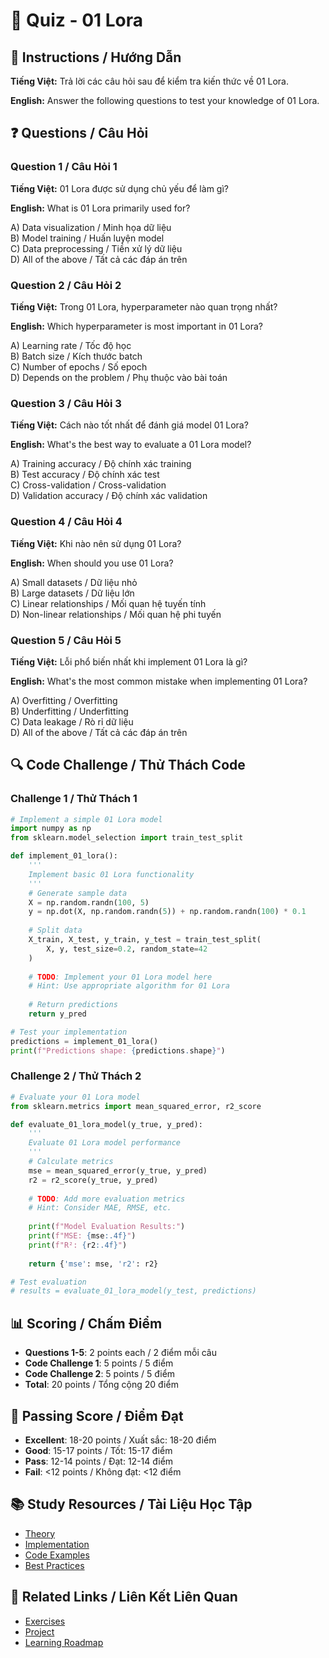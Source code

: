# 🧠 Quiz - 01 Lora

## 📝 Instructions / Hướng Dẫn

**Tiếng Việt:** Trả lời các câu hỏi sau để kiểm tra kiến thức về 01 Lora.

**English:** Answer the following questions to test your knowledge of 01 Lora.

## ❓ Questions / Câu Hỏi

### Question 1 / Câu Hỏi 1
**Tiếng Việt:** 01 Lora được sử dụng chủ yếu để làm gì?

**English:** What is 01 Lora primarily used for?

A) Data visualization / Minh họa dữ liệu  
B) Model training / Huấn luyện model  
C) Data preprocessing / Tiền xử lý dữ liệu  
D) All of the above / Tất cả các đáp án trên

### Question 2 / Câu Hỏi 2
**Tiếng Việt:** Trong 01 Lora, hyperparameter nào quan trọng nhất?

**English:** Which hyperparameter is most important in 01 Lora?

A) Learning rate / Tốc độ học  
B) Batch size / Kích thước batch  
C) Number of epochs / Số epoch  
D) Depends on the problem / Phụ thuộc vào bài toán

### Question 3 / Câu Hỏi 3
**Tiếng Việt:** Cách nào tốt nhất để đánh giá model 01 Lora?

**English:** What's the best way to evaluate a 01 Lora model?

A) Training accuracy / Độ chính xác training  
B) Test accuracy / Độ chính xác test  
C) Cross-validation / Cross-validation  
D) Validation accuracy / Độ chính xác validation

### Question 4 / Câu Hỏi 4
**Tiếng Việt:** Khi nào nên sử dụng 01 Lora?

**English:** When should you use 01 Lora?

A) Small datasets / Dữ liệu nhỏ  
B) Large datasets / Dữ liệu lớn  
C) Linear relationships / Mối quan hệ tuyến tính  
D) Non-linear relationships / Mối quan hệ phi tuyến

### Question 5 / Câu Hỏi 5
**Tiếng Việt:** Lỗi phổ biến nhất khi implement 01 Lora là gì?

**English:** What's the most common mistake when implementing 01 Lora?

A) Overfitting / Overfitting  
B) Underfitting / Underfitting  
C) Data leakage / Rò rỉ dữ liệu  
D) All of the above / Tất cả các đáp án trên

## 🔍 Code Challenge / Thử Thách Code

### Challenge 1 / Thử Thách 1
```python
# Implement a simple 01 Lora model
import numpy as np
from sklearn.model_selection import train_test_split

def implement_01_lora():
    '''
    Implement basic 01 Lora functionality
    '''
    # Generate sample data
    X = np.random.randn(100, 5)
    y = np.dot(X, np.random.randn(5)) + np.random.randn(100) * 0.1
    
    # Split data
    X_train, X_test, y_train, y_test = train_test_split(
        X, y, test_size=0.2, random_state=42
    )
    
    # TODO: Implement your 01 Lora model here
    # Hint: Use appropriate algorithm for 01 Lora
    
    # Return predictions
    return y_pred

# Test your implementation
predictions = implement_01_lora()
print(f"Predictions shape: {predictions.shape}")
```

### Challenge 2 / Thử Thách 2
```python
# Evaluate your 01 Lora model
from sklearn.metrics import mean_squared_error, r2_score

def evaluate_01_lora_model(y_true, y_pred):
    '''
    Evaluate 01 Lora model performance
    '''
    # Calculate metrics
    mse = mean_squared_error(y_true, y_pred)
    r2 = r2_score(y_true, y_pred)
    
    # TODO: Add more evaluation metrics
    # Hint: Consider MAE, RMSE, etc.
    
    print(f"Model Evaluation Results:")
    print(f"MSE: {mse:.4f}")
    print(f"R²: {r2:.4f}")
    
    return {'mse': mse, 'r2': r2}

# Test evaluation
# results = evaluate_01_lora_model(y_test, predictions)
```

## 📊 Scoring / Chấm Điểm

- **Questions 1-5**: 2 points each / 2 điểm mỗi câu
- **Code Challenge 1**: 5 points / 5 điểm
- **Code Challenge 2**: 5 points / 5 điểm
- **Total**: 20 points / Tổng cộng 20 điểm

## 🎯 Passing Score / Điểm Đạt

- **Excellent**: 18-20 points / Xuất sắc: 18-20 điểm
- **Good**: 15-17 points / Tốt: 15-17 điểm  
- **Pass**: 12-14 points / Đạt: 12-14 điểm
- **Fail**: <12 points / Không đạt: <12 điểm

## 📚 Study Resources / Tài Liệu Học Tập

- [Theory](./THEORY_01_lora.md)
- [Implementation](./IMPLEMENTATION_01_lora.md)
- [Code Examples](./CODE_EXAMPLES_01_lora.md)
- [Best Practices](./BEST_PRACTICES_01_lora.md)

## 🔗 Related Links / Liên Kết Liên Quan

- [Exercises](./EXERCISES_01_lora.md)
- [Project](./PROJECT_01_lora.md)
- [Learning Roadmap](./LEARNING_ROADMAP_01_lora.md)
